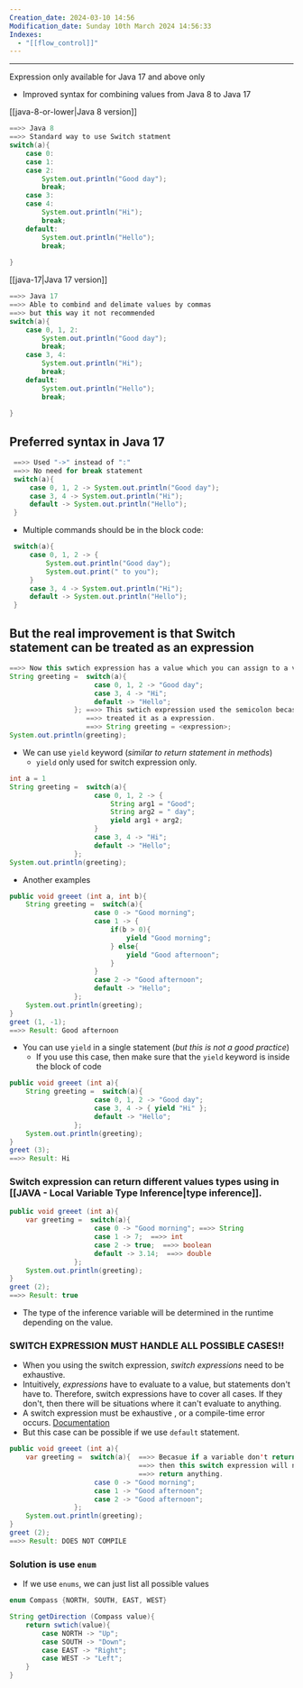 ```yaml
---
Creation_date: 2024-03-10 14:56
Modification_date: Sunday 10th March 2024 14:56:33
Indexes:
  - "[[flow_control]]"
---
```


----
Expression only available for Java 17 and above only

- Improved syntax for combining values from Java 8 to Java 17

[[java-8-or-lower|Java 8 version]]
```java
==>> Java 8
==>> Standard way to use Switch statment
switch(a){
	case 0:
	case 1:
	case 2:
		System.out.println("Good day");
		break;
	case 3:
	case 4:
		System.out.println("Hi");
		break;
	default:
		System.out.println("Hello");
		break;
	
}
```

[[java-17|Java 17 version]]
```java
==>> Java 17
==>> Able to combind and delimate values by commas 
==>> but this way it not recommended
switch(a){
	case 0, 1, 2:
		System.out.println("Good day");
		break;
	case 3, 4:
		System.out.println("Hi");
		break;
	default:
		System.out.println("Hello");
		break;
	
}
```
## Preferred syntax in Java 17
```java
 ==>> Used "->" instead of ":"
 ==>> No need for break statement
 switch(a){
	 case 0, 1, 2 -> System.out.println("Good day");
	 case 3, 4 -> System.out.println("Hi");
	 default -> System.out.println("Hello");
 }
```

 - Multiple commands should be in the block code:
```java
 switch(a){
	 case 0, 1, 2 -> {
		 System.out.println("Good day");
		 System.out.print(" to you");
	 } 
	 case 3, 4 -> System.out.println("Hi");
	 default -> System.out.println("Hello");
 }
```

## But the real improvement is that Switch statement can be treated as an expression
```java
==>> Now this swtich expression has a value which you can assign to a variable
String greeting =  switch(a){
					 case 0, 1, 2 -> "Good day";
					 case 3, 4 -> "Hi";
					 default -> "Hello";
				}; ==>> This swtich expression used the semicolon becasue the compiler 
				   ==>> treated it as a expression.
				   ==>> String greeting = <expression>;
System.out.println(greeting);
```

- We can use `yield` keyword (*similar to return statement in methods*)
	- `yield` only used for switch expression only.
```java
int a = 1
String greeting =  switch(a){
					 case 0, 1, 2 -> {
						 String arg1 = "Good";
						 String arg2 = " day";
						 yield arg1 + arg2;
					 }
					 case 3, 4 -> "Hi";
					 default -> "Hello";
				};
System.out.println(greeting);
```

- Another examples
```java
public void greeet (int a, int b){
	String greeting =  switch(a){
					 case 0 -> "Good morning";
					 case 1 -> {
						 if(b > 0){
							 yield "Good morning";
						 } else{
							 yield "Good afternoon";
						 }
					 }
					 case 2 -> "Good afternoon";
					 default -> "Hello";
				};
	System.out.println(greeting);
}
greet (1, -1);
==>> Result: Good afternoon
```

- You can use `yield` in a single statement (*but this is not a good practice*)
	- If you use this case, then make sure that the `yield` keyword is inside the block of code
```java
public void greeet (int a){
	String greeting =  switch(a){
					 case 0, 1, 2 -> "Good day";
					 case 3, 4 -> { yield "Hi" };
					 default -> "Hello";
				};
	System.out.println(greeting);
}
greet (3);
==>> Result: Hi
```

### Switch expression can return different values types using in [[JAVA - Local Variable Type Inference|type inference]].

```java
public void greeet (int a){
	var greeting =  switch(a){
					 case 0 -> "Good morning"; ==>> String
					 case 1 -> 7;  ==>> int
					 case 2 -> true;  ==>> boolean
					 default -> 3.14;  ==>> double
				};
	System.out.println(greeting);
}
greet (2);
==>> Result: true
```
- The type of the inference variable will be determined in the runtime depending on the value.

### SWITCH EXPRESSION MUST HANDLE ALL POSSIBLE CASES!!
- When you using the switch expression, _switch expressions_ need to be exhaustive.
- Intuitively, _expressions_ have to evaluate to a value, but statements don't have to. Therefore, switch expressions have to cover all cases. If they don't, then there will be situations where it can't evaluate to anything.
- A switch expression must be exhaustive , or a compile-time error occurs. [Documentation](https://docs.oracle.com/javase/specs/jls/se19/preview/specs/patterns-switch-record-patterns-jls.html#jls-15.28.1)
- But this case can be possible if we use `default` statement.
```java
public void greeet (int a){
	var greeting =  switch(a){  ==>> Becasue if a variable don't return any value
	                            ==>> then this switch expression will not
	                            ==>> return anything.
					 case 0 -> "Good morning"; 
					 case 1 -> "Good afternoon";
					 case 2 -> "Good afternoon";
				};
	System.out.println(greeting);
}
greet (2);
==>> Result: DOES NOT COMPILE
```

### Solution is use `enum`

- If we use `enums`, we can just list all possible values
```java
enum Compass {NORTH, SOUTH, EAST, WEST}

String getDirection (Compass value){
	return swtich(value){
		case NORTH -> "Up";
		case SOUTH -> "Down";
		case EAST -> "Right";
		case WEST -> "Left";
	}
}
```